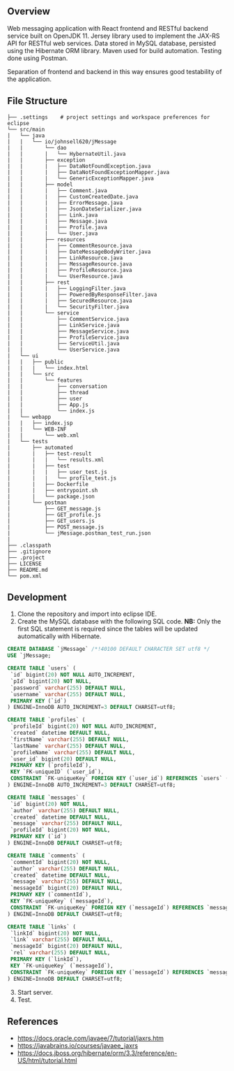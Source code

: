 ## Overview
Web messaging application with React frontend and RESTful backend service built on OpenJDK 11. Jersey library used to implement the JAX-RS API for RESTful web services. Data stored in MySQL database, persisted using the Hibernate ORM library. Maven used for build automation. Testing done using Postman.

Separation of frontend and backend in this way ensures good testability of the application.

## File Structure
```
├── .settings    # project settings and workspace preferences for eclipse
└── src/main
|   └── java
|   |   └── io/johnsell620/jMessage
|   |       └── dao
|   |       |   └── HybernateUtil.java
|   |       ├── exception
|   |       |   ├── DataNotFoundException.java
|   |       |   ├── DataNotFoundExceptionMapper.java
|   |       |   └── GenericExceptionMapper.java
|   |       ├── model
|   |       |   ├── Comment.java
|   |       |   ├── CustomCreatedDate.java
|   |       |   ├── ErrorMessage.java
|   |       |   ├── JsonDateSerializer.java
|   |       |   ├── Link.java
|   |       |   ├── Message.java
|   |       |   ├── Profile.java
|   |       |   └── User.java
|   |       ├── resources
|   |       |   ├── CommentResource.java
|   |       |   ├── DateMessageBodyWriter.java
|   |       |   ├── LinkResource.java
|   |       |   ├── MessageResource.java
|   |       |   ├── ProfileResource.java
|   |       |   └── UserResource.java
|   |       ├── rest
|   |       |   ├── LoggingFilter.java
|   |       |   ├── PoweredByResponseFilter.java
|   |       |   ├── SecuredResource.java
|   |       |   └── SecurityFilter.java
|   |       └── service
|   |           ├── CommentService.java
|   |           ├── LinkService.java
|   |           ├── MessageService.java
|   |           ├── ProfileService.java
|   |           ├── ServiceUtil.java
|   |           └── UserService.java
|   └── ui
|   |   ├── public
|   |   |   └── index.html
|   |   └── src
|   |       └── features
|   |           ├── conversation
|   |           ├── thread
|   |           ├── user
|   |           ├── App.js
|   |           └── index.js
|   └── webapp
|   |   ├── index.jsp
|   |   └── WEB-INF
|   |       └── web.xml
|   └── tests
|       ├── automated
|       |   ├── test-result
|       |   |   └── results.xml
|       |   ├── test  
|       |   |   ├── user_test.js
|       |   |   └── profile_test.js
|       |   ├── Dockerfile
|       |   ├── entrypoint.sh
|       |   └── package.json
|       └── postman
|           ├── GET_message.js
|           ├── GET_profile.js
|           ├── GET_users.js
|           ├── POST_message.js
|           └── jMessage.postman_test_run.json
|
├── .classpath
├── .gitignore
├── .project
├── LICENSE
├── README.md
└── pom.xml
```

## Development
1. Clone the repository and import into eclipse IDE.
2. Create the MySQL database with the following SQL code. **NB:** Only the first SQL statement is required since the tables will be updated automatically with Hibernate.
```sql
CREATE DATABASE `jMessage` /*!40100 DEFAULT CHARACTER SET utf8 */
USE `jMessage;

CREATE TABLE `users` (
 `id` bigint(20) NOT NULL AUTO_INCREMENT,
 `pId` bigint(20) NOT NULL,
 `password` varchar(255) DEFAULT NULL,
 `username` varchar(255) DEFAULT NULL,
 PRIMARY KEY (`id`)
) ENGINE=InnoDB AUTO_INCREMENT=3 DEFAULT CHARSET=utf8;

CREATE TABLE `profiles` (
 `profileId` bigint(20) NOT NULL AUTO_INCREMENT,
 `created` datetime DEFAULT NULL,
 `firstName` varchar(255) DEFAULT NULL,
 `lastName` varchar(255) DEFAULT NULL,
 `profileName` varchar(255) DEFAULT NULL,
 `user_id` bigint(20) DEFAULT NULL,
 PRIMARY KEY (`profileId`),
 KEY `FK-uniqueID` (`user_id`),
 CONSTRAINT `FK-uniqueKey` FOREIGN KEY (`user_id`) REFERENCES `users` (`id`)
) ENGINE=InnoDB AUTO_INCREMENT=3 DEFAULT CHARSET=utf8;

CREATE TABLE `messages` (
 `id` bigint(20) NOT NULL,
 `author` varchar(255) DEFAULT NULL,
 `created` datetime DEFAULT NULL,
 `message` varchar(255) DEFAULT NULL,
 `profileId` bigint(20) NOT NULL,
 PRIMARY KEY (`id`)
) ENGINE=InnoDB DEFAULT CHARSET=utf8;

CREATE TABLE `comments` (
 `commentId` bigint(20) NOT NULL,
 `author` varchar(255) DEFAULT NULL,
 `created` datetime DEFAULT NULL,
 `message` varchar(255) DEFAULT NULL,
 `messageId` bigint(20) DEFAULT NULL,
 PRIMARY KEY (`commentId`),
 KEY `FK-uniqueKey` (`messageId`),
 CONSTRAINT `FK-uniqueKey` FOREIGN KEY (`messageId`) REFERENCES `messages` (`id`)
) ENGINE=InnoDB DEFAULT CHARSET=utf8;

CREATE TABLE `links` (
 `linkId` bigint(20) NOT NULL,
 `link` varchar(255) DEFAULT NULL,
 `messageId` bigint(20) DEFAULT NULL,
 `rel` varchar(255) DEFAULT NULL,
 PRIMARY KEY (`linkId`),
 KEY `FK-uniqueKey` (`messageId`),
 CONSTRAINT `FK-uniqueKey` FOREIGN KEY (`messageId`) REFERENCES `messages` (`id`)
) ENGINE=InnoDB DEFAULT CHARSET=utf8;
```
3. Start server.
4. Test.

## References
 - https://docs.oracle.com/javaee/7/tutorial/jaxrs.htm
 - https://javabrains.io/courses/javaee_jaxrs
 - https://docs.jboss.org/hibernate/orm/3.3/reference/en-US/html/tutorial.html
